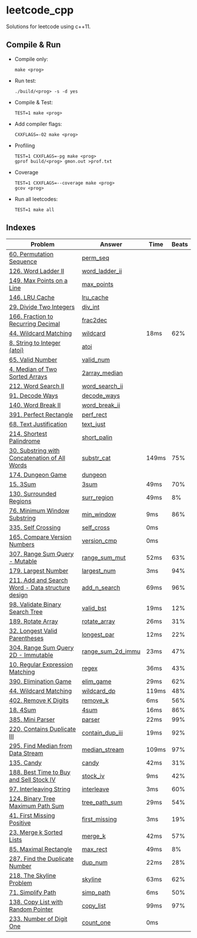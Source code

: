 # leetcode_cpp

Solutions for leetcode using c++11.

## Compile & Run

-   Compile only:

    `make <prog>`

-   Run test:

    `./build/<prog> -s -d yes`

-   Compile & Test:

    `TEST=1 make <prog>`

-   Add compiler flags:

    `CXXFLAGS=-O2 make <prog>`

-   Profiling

    ```
    TEST=1 CXXFLAGS=-pg make <prog>
    gprof build/<prog> gmon.out >prof.txt
    ```

-   Coverage

    ```
    TEST=1 CXXFLAGS=--coverage make <prog>
    gcov <prog>
    ```

-   Run all leetcodes:

    `TEST=1 make all`

## Indexes

| Problem                                                                                                                        | Answer                                           |  Time | Beats |
|--------------------------------------------------------------------------------------------------------------------------------|--------------------------------------------------|-------|-------|
| [60. Permutation Sequence](<https://leetcode.com/problems/permutation-sequence/>)                                              | [perm_seq](<src/perm_seq.cpp>)                   |       |       |
| [126. Word Ladder II](<https://leetcode.com/problems/word-ladder-ii/>)                                                         | [word_ladder_ii](<src/word_ladder_ii.cpp>)       |       |       |
| [149. Max Points on a Line](<https://leetcode.com/problems/max-points-on-a-line/>)                                             | [max_points](<src/max_points.cpp>)               |       |       |
| [146. LRU Cache](<https://leetcode.com/problems/lru-cache/>)                                                                   | [lru_cache](<src/lru_cache.cpp>)                 |       |       |
| [29. Divide Two Integers](<https://leetcode.com/problems/divide-two-integers/>)                                                | [div_int](<src/div_int.cpp>)                     |       |       |
| [166. Fraction to Recurring Decimal](<https://leetcode.com/problems/fraction-to-recurring-decimal/>)                           | [frac2dec](<src/frac2dec.cpp>)                   |       |       |
| [44. Wildcard Matching](<https://leetcode.com/problems/wildcard-matching/>)                                                    | [wildcard](<src/wildcard.cpp>)                   |  18ms |   62% |
| [8. String to Integer (atoi)](<https://leetcode.com/problems/string-to-integer-atoi/>)                                         | [atoi](<src/atoi.cpp>)                           |       |       |
| [65. Valid Number](<https://leetcode.com/problems/valid-number/>)                                                              | [valid_num](<src/valid_num.cpp>)                 |       |       |
| [4. Median of Two Sorted Arrays](<https://leetcode.com/problems/median-of-two-sorted-arrays/>)                                 | [2array_median](<src/2array_median.cpp>)         |       |       |
| [212. Word Search II](<https://leetcode.com/problems/word-search-ii/>)                                                         | [word_search_ii](<src/word_search_ii.cpp>)       |       |       |
| [91. Decode Ways](<https://leetcode.com/problems/decode-ways/>)                                                                | [decode_ways](<src/decode_ways.cpp>)             |       |       |
| [140. Word Break II](<https://leetcode.com/problems/word-break-ii/>)                                                           | [word_break_ii](<src/word_break_ii.cpp>)         |       |       |
| [391. Perfect Rectangle](<https://leetcode.com/problems/perfect-rectangle/>)                                                   | [perf_rect](<src/perf_rect.cpp>)                 |       |       |
| [68. Text Justification](<https://leetcode.com/problems/text-justification/>)                                                  | [text_just](<src/text_just.cpp>)                 |       |       |
| [214. Shortest Palindrome](<https://leetcode.com/problems/shortest-palindrome/>)                                               | [short_palin](<src/short_palin.cpp>)             |       |       |
| [30. Substring with Concatenation of All Words](<https://leetcode.com/problems/substring-with-concatenation-of-all-words/>)    | [substr_cat](<src/substr_cat.cpp>)               | 149ms |   75% |
| [174. Dungeon Game](<https://leetcode.com/problems/dungeon-game/>)                                                             | [dungeon](<src/dungeon.cpp>)                     |       |       |
| [15. 3Sum](<https://leetcode.com/problems/3sum/>)                                                                              | [3sum](<src/3sum.cpp>)                           |  49ms |   70% |
| [130. Surrounded Regions](<https://leetcode.com/problems/surrounded-regions/>)                                                 | [surr_region](<src/surr_region.cpp>)             |  49ms |    8% |
| [76. Minimum Window Substring](<https://leetcode.com/problems/minimum-window-substring/>)                                      | [min_window](<src/min_window.cpp>)               |   9ms |   86% |
| [335. Self Crossing](<https://leetcode.com/problems/self-crossing/>)                                                           | [self_cross](<src/self_cross.cpp>)               |   0ms |       |
| [165. Compare Version Numbers](<https://leetcode.com/problems/compare-version-numbers/>)                                       | [version_cmp](<src/version_cmp.cpp>)             |   0ms |       |
| [307. Range Sum Query - Mutable](<https://leetcode.com/problems/range-sum-query-mutable/>)                                     | [range_sum_mut](<src/range_sum_mut.cpp>)         |  52ms |   63% |
| [179. Largest Number](<https://leetcode.com/problems/largest-number/>)                                                         | [largest_num](<src/largest_num.cpp>)             |   3ms |   94% |
| [211. Add and Search Word - Data structure design](<https://leetcode.com/problems/add-and-search-word-data-structure-design/>) | [add_n_search](<src/add_n_search.cpp>)           |  69ms |   96% |
| [98. Validate Binary Search Tree](<https://leetcode.com/problems/validate-binary-search-tree/>)                                | [valid_bst](<src/valid_bst.cpp>)                 |  19ms |   12% |
| [189. Rotate Array](<https://leetcode.com/problems/rotate-array/>)                                                             | [rotate_array](<src/rotate_array.cpp>)           |  26ms |   31% |
| [32. Longest Valid Parentheses](<https://leetcode.com/problems/longest-valid-parentheses/>)                                    | [longest_par](<src/longest_par.cpp>)             |  12ms |   22% |
| [304. Range Sum Query 2D - Immutable](<https://leetcode.com/problems/range-sum-query-2d-immutable/>)                           | [range_sum_2d_immu](<src/range_sum_2d_immu.cpp>) |  23ms |   47% |
| [10. Regular Expression Matching](<https://leetcode.com/problems/regular-expression-matching/>)                                | [regex](<src/regex.cpp>)                         |  36ms |   43% |
| [390. Elimination Game](<https://leetcode.com/problems/elimination-game/>)                                                     | [elim_game](<src/elim_game.cpp>)                 |  29ms |   62% |
| [44. Wildcard Matching](<https://leetcode.com/problems/wildcard-matching/>)                                                    | [wildcard_dp](<src/wildcard_dp.cpp>)             | 119ms |   48% |
| [402. Remove K Digits](<https://leetcode.com/problems/remove-k-digits/>)                                                       | [remove_k](<src/remove_k.cpp>)                   |   6ms |   56% |
| [18. 4Sum](<https://leetcode.com/problems/4sum/>)                                                                              | [4sum](<src/4sum.cpp>)                           |  16ms |   86% |
| [385. Mini Parser](<https://leetcode.com/problems/mini-parser/>)                                                               | [parser](<src/parser.cpp>)                       |  22ms |   99% |
| [220. Contains Duplicate III](<https://leetcode.com/problems/contains-duplicate-iii/>)                                         | [contain_dup_iii](<src/contain_dup_iii.cpp>)     |  19ms |   92% |
| [295. Find Median from Data Stream](<https://leetcode.com/problems/find-median-from-data-stream/>)                             | [median_stream](<src/median_stream.cpp>)         | 109ms |   97% |
| [135. Candy](<https://leetcode.com/problems/candy/>)                                                                           | [candy](<src/candy.cpp>)                         |  42ms |   31% |
| [188. Best Time to Buy and Sell Stock IV](<https://leetcode.com/problems/best-time-to-buy-and-sell-stock-iv/>)                 | [stock_iv](<src/stock_iv.cpp>)                   |   9ms |   42% |
| [97. Interleaving String](<https://leetcode.com/problems/interleaving-string/>)                                                | [interleave](<src/interleave.cpp>)               |   3ms |   60% |
| [124. Binary Tree Maximum Path Sum](<https://leetcode.com/problems/binary-tree-maximum-path-sum/>)                             | [tree_path_sum](<src/tree_path_sum.cpp>)         |  29ms |   54% |
| [41. First Missing Positive](<https://leetcode.com/problems/first-missing-positive/>)                                          | [first_missing](<src/first_missing.cpp>)         |   3ms |   19% |
| [23. Merge k Sorted Lists](<https://leetcode.com/problems/merge-k-sorted-lists/>)                                              | [merge_k](<src/merge_k.cpp>)                     |  42ms |   57% |
| [85. Maximal Rectangle](<https://leetcode.com/problems/maximal-rectangle/>)                                                    | [max_rect](<src/max_rect.cpp>)                   |  49ms |    8% |
| [287. Find the Duplicate Number](<https://leetcode.com/problems/find-the-duplicate-number/>)                                   | [dup_num](<src/dup_num.cpp>)                     |  22ms |   28% |
| [218. The Skyline Problem](<https://leetcode.com/problems/the-skyline-problem/>)                                               | [skyline](<src/skyline.cpp>)                     |  63ms |   62% |
| [71. Simplify Path](<https://leetcode.com/problems/simplify-path/>)                                                            | [simp_path](<src/simp_path.cpp>)                 |   6ms |   50% |
| [138. Copy List with Random Pointer](<https://leetcode.com/problems/copy-list-with-random-pointer/>)                           | [copy_list](<src/copy_list.cpp>)                 |  99ms |   97% |
| [233. Number of Digit One](<https://leetcode.com/problems/number-of-digit-one/>)                                               | [count_one](<src/count_one.cpp>)                 |   0ms |       |


